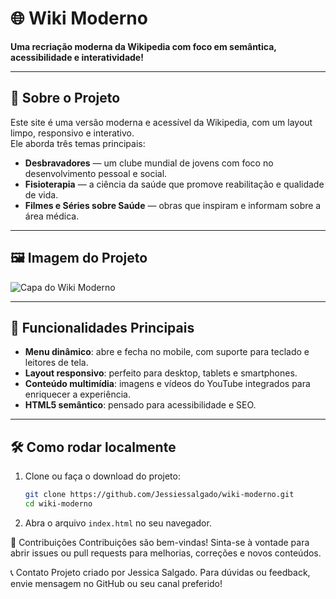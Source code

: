 # 🌐 Wiki Moderno

**Uma recriação moderna da Wikipedia com foco em semântica, acessibilidade e interatividade!**

---

## 🚀 Sobre o Projeto

Este site é uma versão moderna e acessível da Wikipedia, com um layout limpo, responsivo e interativo.  
Ele aborda três temas principais:

- **Desbravadores** — um clube mundial de jovens com foco no desenvolvimento pessoal e social.  
- **Fisioterapia** — a ciência da saúde que promove reabilitação e qualidade de vida.  
- **Filmes e Séries sobre Saúde** — obras que inspiram e informam sobre a área médica.

---

## 🖼 Imagem do Projeto

![Capa do Wiki Moderno](assets/images/wiki-moderno-capa.png)

---

## 🎯 Funcionalidades Principais

- **Menu dinâmico**: abre e fecha no mobile, com suporte para teclado e leitores de tela.  
- **Layout responsivo**: perfeito para desktop, tablets e smartphones.  
- **Conteúdo multimídia**: imagens e vídeos do YouTube integrados para enriquecer a experiência.  
- **HTML5 semântico**: pensado para acessibilidade e SEO.

---

## 🛠 Como rodar localmente

1. Clone ou faça o download do projeto:

   ```bash
   git clone https://github.com/Jessiessalgado/wiki-moderno.git
   cd wiki-moderno

2. Abra o arquivo `index.html` no seu navegador.


🤝 Contribuições
Contribuições são bem-vindas!
Sinta-se à vontade para abrir issues ou pull requests para melhorias, correções e novos conteúdos.

📞 Contato
Projeto criado por Jessica Salgado.
Para dúvidas ou feedback, envie mensagem no GitHub ou seu canal preferido!

